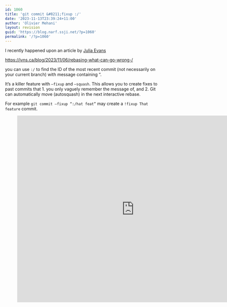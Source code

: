 ```yaml
---
id: 1060
title: 'git commit &#8211;fixup :/'
date: '2023-11-13T23:39:24+11:00'
author: 'Olivier Mehani'
layout: revision
guid: 'https://blog.narf.ssji.net/?p=1060'
permalink: '/?p=1060'
---
```


I recently happened upon an article by [Julia Evans](https://jvns.ca/)

https://jvns.ca/blog/2023/11/06/rebasing-what-can-go-wrong-/

you can use `:/` to find the ID of the most recent commit (not necessarily on your current branch) with message containing “.

It’s a killer feature with `–fixup` and `–squash`. This allows you to create fixes to past commits that 1. you only vaguely remember the message of, and 2. Git can automatically move (autosquash) in the next interactive rebase.

For example `git commit –fixup “:/hat feat”` may create a `!fixup That feature` commit.

<figure class="wp-block-video wp-block-embed is-type-video is-provider-videopress"><div class="wp-block-embed__wrapper"><iframe allow="clipboard-write" allowfullscreen="" aria-label="VideoPress Video Player" data-resize-to-parent="true" frameborder="0" height="615" src="https://videopress.com/embed/tNvKsiuZ?cover=1&preloadContent=metadata&useAverageColor=1&hd=0" title="VideoPress Video Player" width="770"></iframe><script src="https://v0.wordpress.com/js/next/videopress-iframe.js?m=1725245713"></script></div></figure>